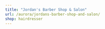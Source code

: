 ```yaml
---
title: "Jordan's Barber Shop & Salon"
url: /aurora/jordans-barber-shop-and-salon/
shop: hairdresser
---
```

